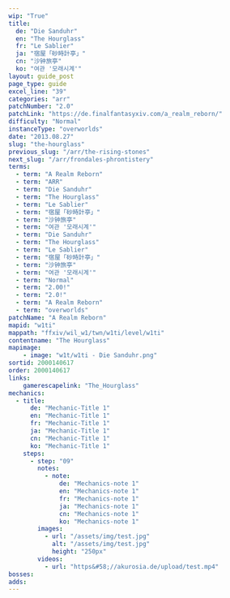 ```yaml
---
wip: "True"
title:
  de: "Die Sanduhr"
  en: "The Hourglass"
  fr: "Le Sablier"
  ja: "宿屋「砂時計亭」"
  cn: "沙钟旅亭"
  ko: "여관 '모래시계'"
layout: guide_post
page_type: guide
excel_line: "39"
categories: "arr"
patchNumber: "2.0"
patchLink: "https://de.finalfantasyxiv.com/a_realm_reborn/"
difficulty: "Normal"
instanceType: "overworlds"
date: "2013.08.27"
slug: "the-hourglass"
previous_slug: "/arr/the-rising-stones"
next_slug: "/arr/frondales-phrontistery"
terms:
  - term: "A Realm Reborn"
  - term: "ARR"
  - term: "Die Sanduhr"
  - term: "The Hourglass"
  - term: "Le Sablier"
  - term: "宿屋「砂時計亭」"
  - term: "沙钟旅亭"
  - term: "여관 '모래시계'"
  - term: "Die Sanduhr"
  - term: "The Hourglass"
  - term: "Le Sablier"
  - term: "宿屋「砂時計亭」"
  - term: "沙钟旅亭"
  - term: "여관 '모래시계'"
  - term: "Normal"
  - term: "2.00!"
  - term: "2.0!"
  - term: "A Realm Reborn"
  - term: "overworlds"
patchName: "A Realm Reborn"
mapid: "w1ti"
mappath: "ffxiv/wil_w1/twn/w1ti/level/w1ti"
contentname: "The Hourglass"
mapimage:
    - image: "w1t/w1ti - Die Sanduhr.png"
sortid: 2000140617
order: 2000140617
links:
    gamerescapelink: "The_Hourglass"
mechanics:
  - title:
      de: "Mechanic-Title 1"
      en: "Mechanic-Title 1"
      fr: "Mechanic-Title 1"
      ja: "Mechanic-Title 1"
      cn: "Mechanic-Title 1"
      ko: "Mechanic-Title 1"
    steps:
      - step: "09"
        notes:
          - note:
              de: "Mechanics-note 1"
              en: "Mechanics-note 1"
              fr: "Mechanics-note 1"
              ja: "Mechanics-note 1"
              cn: "Mechanics-note 1"
              ko: "Mechanics-note 1"
        images:
          - url: "/assets/img/test.jpg"
            alt: "/assets/img/test.jpg"
            height: "250px"
        videos:
          - url: "https&#58;//akurosia.de/upload/test.mp4"
bosses:
adds:
---
```

